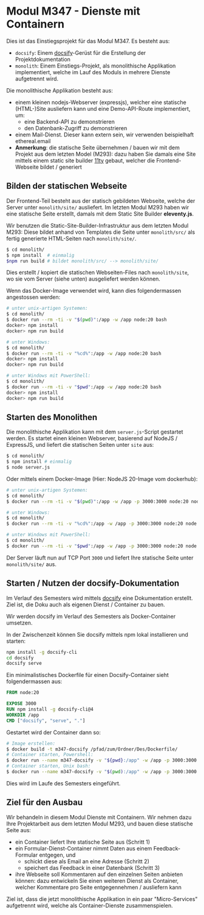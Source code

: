 # Modul M347 - Dienste mit Containern

Dies ist das Einstiegsprojekt für das Modul M347. Es besteht aus:

* `docsify`: Einem [docsify](https://docsify.js.org/)-Gerüst für die Erstellung der Projektdokumentation
* `monolith`: Einem Einstiegs-Projekt, als monolithische Applikation implementiert,
	welche im Lauf des Moduls in mehrere Dienste aufgetrennt wird.


Die monolithische Applikation besteht aus:

* einem kleinen nodejs-Webserver (expressjs), welcher eine statische (HTML-)Site ausliefern kann und eine Demo-API-Route implementiert, um:
  * eine Backend-API zu demonstrieren
  * den Datenbank-Zugriff zu demonstrieren
* einem Mail-Dienst. Dieser kann extern sein, wir verwenden beispielhaft ethereal.email
* **Anmerkung**: die statische Seite übernehmen / bauen wir mit dem Projekt aus dem letzten Model (M293): dazu haben Sie damals eine Site mittels einem static site builder [11ty](https://www.11ty.dev/) gebaut, welcher die Frontend-Webseite bildet / generiert

## Bilden der statischen Webseite

Der Frontend-Teil besteht aus der statisch gebildeten Webseite, welche der Server
unter `monolith/site/` ausliefert. Im letzten Modul M293 haben wir eine statische
Seite erstellt, damals mit dem Static Site Builder **eleventy.js**.

Wir benutzen die Static-Site-Builder-Infrastruktur aus dem letzten Modul M293:
Diese bildet anhand von Templates die Seite unter `monolith/src/` als
fertig generierte HTML-Seiten nach `monolith/site/`.

```sh
$ cd monolith/
$ npm install  # einmalig
$npm run build # bildet monolith/src/ --> monolith/site/
```

Dies erstellt / kopiert die statischen Webseiten-Files nach `monolith/site`,
wo sie vom Server (siehe unten) ausgeliefert werden können.

Wenn das Docker-Image verwendet wird, kann dies folgendermassen angestossen werden:


```sh
# unter unix-artigen Systemen:
$ cd monolith/
$ docker run --rm -ti -v "$(pwd)":/app -w /app node:20 bash
docker> npm install
docker> npm run build

# unter Windows:
$ cd monolith/
$ docker run --rm -ti -v "%cd%":/app -w /app node:20 bash
docker> npm install
docker> npm run build

# unter Windows mit PowerShell:
$ cd monolith/
$ docker run --rm -ti -v "$pwd":/app -w /app node:20 bash
docker> npm install
docker> npm run build
```


## Starten des Monolithen

Die monolithische Applikation kann mit dem `server.js`-Script gestartet werden. Es startet einen
kleinen Webserver, basierend auf NodeJS / ExpressJS, und liefert die statischen Seiten unter `site` aus:

```sh
$ cd monolith/
$ npm install # einmalig
$ node server.js
```

Oder mittels einem Docker-Image (Hier: NodeJS 20-Image vom dockerhub):

```sh
# unter unix-artigen Systemen:
$ cd monolith/
$ docker run --rm -ti -v "$(pwd)":/app -w /app -p 3000:3000 node:20 node server.js

# unter Windows:
$ cd monolith/
$ docker run --rm -ti -v "%cd%":/app -w /app -p 3000:3000 node:20 node server.js

# unter Windows mit PowerShell:
$ cd monolith/
$ docker run --rm -ti -v "$pwd":/app -w /app -p 3000:3000 node:20 node server.js
```

Der Server läuft nun auf TCP Port `3000` und liefert Ihre statische Seite unter `monolith/site/` aus.

## Starten / Nutzen der docsify-Dokumentation

Im Verlauf des Semesters wird mittels [docsify](https://docsify.js.org/) eine Dokumentation erstellt. Ziel ist, die
Doku auch als eigenen Dienst / Container zu bauen.

Wir werden docsify im Verlauf des Semesters als Docker-Container umsetzen.

In der Zwischenzeit können Sie docsify mittels npm lokal installieren und starten:

```sh
npm install -g docsify-cli
cd docsify
docsify serve
```


Ein minimalistisches Dockerfile für einen Docsify-Container sieht folgendermassen aus:

```Dockerfile
FROM node:20

EXPOSE 3000
RUN npm install -g docsify-cli@4
WORKDIR /app
CMD ["docsify", "serve", "."]

```

Gestartet wird der Container dann so:

```sh
# Image erstellen:
$ docker build -t m347-docsify /pfad/zum/Ordner/Des/Dockerfile/
# Container starten, Powershell:
$ docker run --name m347-docsify -v "${pwd}:/app" -w /app -p 3000:3000 m347-docsify
# Container starten, Unix bash:
$ docker run --name m347-docsify -v "$(pwd):/app" -w /app -p 3000:3000 m347-docsify
```

Dies wird im Laufe des Semesters eingeführt.

## Ziel für den Ausbau

Wir behandeln in diesem Modul Dienste mit Containern. Wir nehmen dazu Ihre Projektarbeit aus dem letzten Modul M293,
und bauen diese statische Seite aus:

* ein Container liefert Ihre statische Seite aus (Schritt 1)
* ein Formular-Dienst-Container nimmt Daten aus einem Feedback-Formular entgegen, und
  * schickt diese als Email an eine Adresse (Schritt 2)
  * speichert das Feedback in einer Datenbank (Schritt 3)
* ihre Webseite soll Kommentaren auf den einzelnen Seiten anbieten können: dazu
	entwickeln Sie einen weiteren Dienst als Container, welcher Kommentare pro Seite entgegennehmen / ausliefern kann

Ziel ist, dass die jetzt monolithische Applikation in ein paar "Micro-Services" aufgetrennt wird, welche
als Container-Dienste zusammenspielen.
